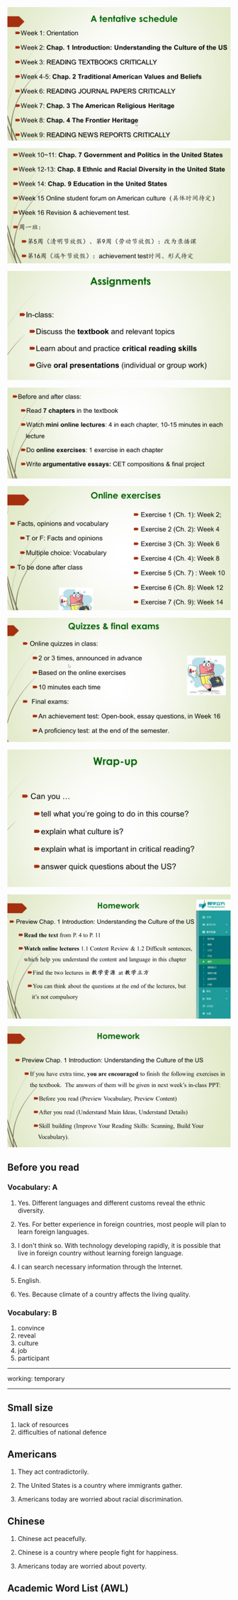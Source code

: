 ![](./images/2021-03-01-14-25-57.png)

![](./images/2021-03-01-14-26-11.png)

![](./images/2021-03-01-14-32-01.png)

![](./images/2021-03-01-14-32-48.png)

![](./images/2021-03-01-14-35-05.png)

![](./images/2021-03-01-14-37-10.png)

![](./images/2021-03-01-15-33-11.png)

![](./images/2021-03-01-15-34-15.png)

![](./images/2021-03-01-15-35-56.png)

## Before you read

### Vocabulary: A

1. Yes. Different languages and different customs reveal the ethnic diversity.

2. Yes. For better experience in foreign countries, most people will plan to learn foreign languages.

3. I don't think so. With technology developing rapidly, it is possible that live in foreign country without learning foreign language.

4. I can search necessary information through the Internet.

5. English.

6. Yes. Because climate of a country affects the living quality.

### Vocabulary: B

1. convince
2. reveal
3. culture
4. job
5. participant

---


working: temporary

---

## Small size

1. lack of resources
2. difficulties of national defence

## Americans

1. They act contradictorily.

2. The United States is a country where immigrants gather.

3. Americans today are worried about racial discrimination.



## Chinese

1. Chinese act peacefully.

2. Chinese is a country where people fight for happiness.

3. Americans today are worried about poverty.


## Academic Word List (AWL)

